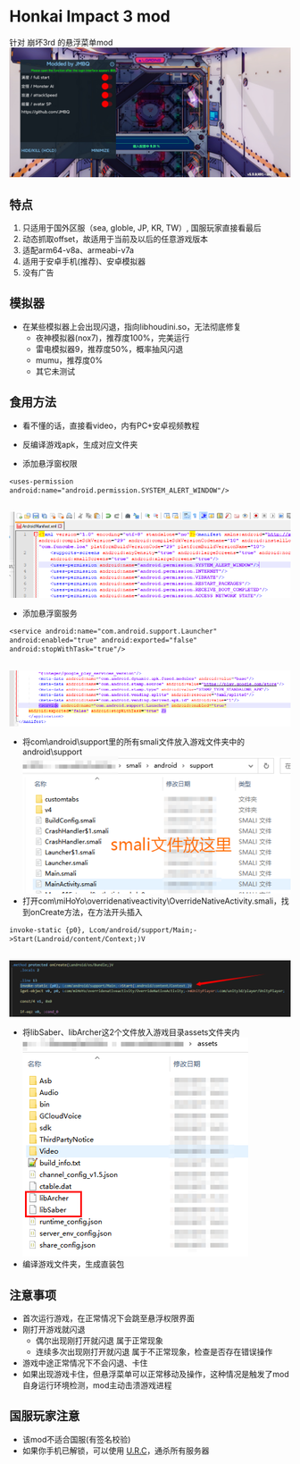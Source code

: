 # Honkai Impact 3 mod

针对 崩坏3rd 的悬浮菜单mod
<br>![image](https://github.com/JMBQ/image/blob/main/Honkai-Impact-3-mod/06.jpg)</br>
   
## 特点
1. 只适用于国外区服（sea, globle, JP, KR, TW）, 国服玩家直接看最后
2. 动态抓取offset，故适用于当前及以后的任意游戏版本
3. 适配arm64-v8a、armeabi-v7a
4. 适用于安卓手机(推荐)、安卓模拟器
5. 没有广告
  
## 模拟器
* 在某些模拟器上会出现闪退，指向libhoudini.so，无法彻底修复
  * 夜神模拟器(nox7)，推荐度100%，完美运行
  * 雷电模拟器9，推荐度50%，概率抽风闪退
  * mumu，推荐度0%
  * 其它未测试
  
## 食用方法
  
* 看不懂的话，直接看video，内有PC+安卓视频教程

* 反编译游戏apk，生成对应文件夹
* 添加悬浮窗权限
```
<uses-permission android:name="android.permission.SYSTEM_ALERT_WINDOW"/>
```
<br>![image](https://github.com/JMBQ/image/blob/main/Honkai-Impact-3-mod/01.png)</br>
* 添加悬浮窗服务	
```
<service android:name="com.android.support.Launcher" android:enabled="true" android:exported="false" android:stopWithTask="true"/>
```
<br>![image](https://github.com/JMBQ/image/blob/main/Honkai-Impact-3-mod/02.png)</br>
* 将com\android\support里的所有smali文件放入游戏文件夹中的android\support
<br>![image](https://github.com/JMBQ/image/blob/main/Honkai-Impact-3-mod/03.png)</br>
* 打开com\miHoYo\overridenativeactivity\OverrideNativeActivity.smali，找到onCreate方法，在方法开头插入
```
invoke-static {p0}, Lcom/android/support/Main;->Start(Landroid/content/Context;)V
```
<br>![image](https://github.com/JMBQ/image/blob/main/Honkai-Impact-3-mod/04.png)</br>
* 将libSaber、libArcher这2个文件放入游戏目录assets文件夹内
<br>![image](https://github.com/JMBQ/image/blob/main/Honkai-Impact-3-mod/05.png)</br>
* 编译游戏文件夹，生成直装包


## 注意事项
* 首次运行游戏，在正常情况下会跳至悬浮权限界面
* 刚打开游戏就闪退
  * 偶尔出现刚打开就闪退 属于正常现象
  * 连续多次出现刚打开就闪退 属于不正常现象，检查是否存在错误操作
* 游戏中途正常情况下不会闪退、卡住
* 如果出现游戏卡住，但悬浮菜单可以正常移动及操作，这种情况是触发了mod自身运行环境检测，mod主动击溃游戏进程

## 国服玩家注意
* 该mod不适合国服(有签名校验)
* 如果你手机已解锁，可以使用 [U.R.C](https://github.com/JMBQ/URC)，通杀所有服务器
